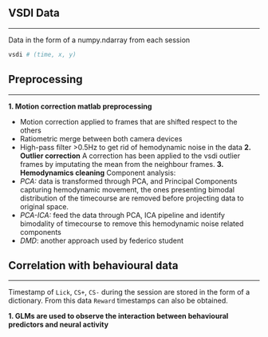 ## VSDI Data
---
Data in the form of a numpy.ndarray from each session
```python
vsdi # (time, x, y)
```

## Preprocessing
---
**1. Motion correction matlab preprocessing**
- Motion correction applied to frames that are shifted respect to the others
- Ratiometric merge between both camera devices
- High-pass filter >0.5Hz to get rid of hemodynamic noise in the data
**2. Outlier correction**
A correction has been applied to the vsdi outlier frames by imputating the mean from the neighbour frames.
**3. Hemodynamics cleaning**
Component analysis:
- *PCA:* data is transformed through PCA, and Principal Components capturing hemodynamic movement, the ones presenting bimodal distribution of the timecourse are removed before projecting data to original space.
- *PCA-ICA:* feed the data through PCA, ICA pipeline and identify bimodality of timecourse to remove this hemodynamic noise related components
- *DMD*: another approach used by federico student

## Correlation with behavioural data
***
Timestamp of `Lick`, `CS+`, `CS-` during the session are stored in the form of a dictionary. From this data `Reward` timestamps can also be obtained.

**1. GLMs are used to observe the interaction between behavioural predictors and neural activity**

